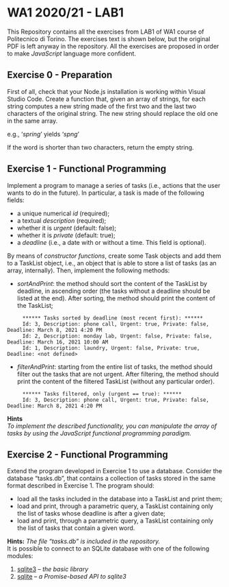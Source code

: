 # WA1 2020/21 - LAB1

This Repository contains all the exercises from LAB1 of WA1 course of Politecnico di Torino. The exercises text is shown below, but the original PDF is left anyway in the repository.
All the exercises are proposed in order to make _JavaScript_ language more confident.

## Exercise 0 - Preparation

First of all, check that your Node.js installation is working within Visual Studio Code. Create a function that, given an array of strings, for each string computes a new string made of the first two and the last two characters of the original string. The new string should replace the old one in the same array.

e.g., ‘_spring_’ yields ‘_spng_’

If the word is shorter than two characters, return the empty string.

## Exercise 1 - Functional Programming

Implement a program to manage a series of tasks (i.e., actions that the user wants to do in the future). In particular, a task is made of the following fields:
* a unique numerical _id_ (required);
* a textual _description_ (required);
* whether it is _urgent_ (default: false);
* whether it is _private_ (default: true);
* a _deadline_ (i.e., a date with or without a time. This field is optional).

By means of _constructor functions_, create some Task objects and add them to a TaskList object, i.e., an object that is able to store a list of tasks (as an array, internally). Then, implement the following methods:

* _sortAndPrint_: the method should sort the content of the TaskList by deadline, in ascending order (the tasks without a deadline should be listed at the end). After sorting, the method should print the content of the TaskList;
~~~vctreestatus
     ****** Tasks sorted by deadline (most recent first): ****** 
     Id: 3, Description: phone call, Urgent: true, Private: false, Deadline: March 8, 2021 4:20 PM
     Id: 2, Description: monday lab, Urgent: false, Private: false, Deadline: March 16, 2021 10:00 AM
     Id: 1, Description: laundry, Urgent: false, Private: true, Deadline: <not defined>
~~~
* _filterAndPrint_: starting from the entire list of tasks, the method should filter out the tasks that are not urgent. After filtering, the method should print the content of the filtered TaskList (without any particular order).
~~~vctreestatus
     ****** Tasks filtered, only (urgent == true): ****** 
     Id: 3, Description: phone call, Urgent: true, Private: false, Deadline: March 8, 2021 4:20 PM
~~~

**Hints**  
_To implement the described functionality, you can manipulate the array of tasks by using the JavaScript functional programming paradigm._

## Exercise 2 - Functional Programming

Extend the program developed in Exercise 1 to use a database. Consider the database “tasks.db”, that contains a collection of tasks stored in the same format described in Exercise 1. The program should:
* load all the tasks included in the database into a TaskList and print them;
* load and print, through a parametric query, a TaskList containing only the list of tasks whose deadline is after a given date;
* load and print, through a parametric query, a TaskList containing only the list of tasks that contain a given word.

**Hints:** _The file “tasks.db” is included in the repository._  
It is possible to connect to an SQLite database with one of the following modules:
1. [sqlite3](https://www.npmjs.com/package/sqlite3) – _the basic library_
2. [sqlite](https://www.npmjs.com/package/sqlite) – _a Promise-based API to sqlite3_